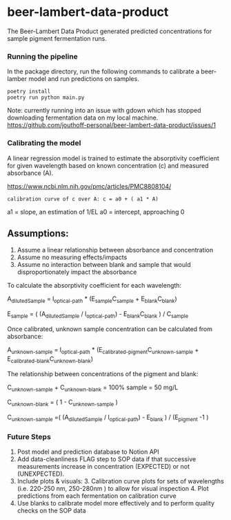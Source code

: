 # beer-lambert-data-product

The Beer-Lambert Data Product generated predicted concentrations for sample pigment fermentation runs.

### Running the pipeline
In the package directory, run the following commands to calibrate a beer-lamber model and run predictions on samples.
```
poetry install
poetry run python main.py
```
Note: currently running into an issue with gdown which has stopped downloading fermentation data on my local machine. 
<url>https://github.com/jouthoff-personal/beer-lambert-data-product/issues/1 </url>


### Calibrating the model

A linear regression model is trained to estimate the absorptivity coefficient for given wavelength based on known concentration (c) and measured absorbance (A). 


<url>https://www.ncbi.nlm.nih.gov/pmc/articles/PMC8808104/ </url>

`calibration curve of c over A: c = a0 + ( a1 * A)`

a1 = slope, an estimation of 1/EL
a0 = intercept, approaching 0


## Assumptions: 
1) Assume a linear relationship between absorbance and concentration 
2) Assume no measuring effects/impacts 
3) Assume no interaction between blank and sample that would disproportionately impact the absorbance


To calculate the absorptivity coefficient for each wavelength: 

A<sub>dilutedSample</sub> = l<sub>optical-path</sub> * (E<sub>sample</sub>C<sub>sample</sub> + E<sub>blank</sub>C<sub>blank</sub>)

E<sub>sample</sub> = ( (A<sub>dilutedSample</sub> / l<sub>optical-path</sub>)  - E<sub>blank</sub>C<sub>blank</sub> ) / C<sub>sample</sub>


Once calibrated, unknown sample concentration can be calculated from absorbance: 

A<sub>unknown-sample</sub> = l<sub>optical-path</sub> * (E<sub>calibrated-pigment</sub>C<sub>unknown-sample</sub> + E<sub>calibrated-blank</sub>C<sub>unknown-blank</sub>)

The relationship between concentrations of the pigment and blank: 

C<sub>unknown-sample</sub> + C<sub>unknown-blank</sub> = 100% sample = 50 mg/L

C<sub>unknown-blank</sub> = ( 1 - C<sub>unknown-sample</sub> ) 

C<sub>unknown-sample</sub> =(  (A<sub>dilutedSample</sub> / l<sub>optical-path</sub>) - E<sub>blank</sub> ) / (E<sub>pigment</sub> -1 )

### Future Steps
1. Post model and prediction database to Notion API
2. Add data-cleanliness FLAG step to SOP data if that successive measurements increase in concentration (EXPECTED) or not (UNEXPECTED).
2. Include plots & visuals:
   3. Calibration curve plots for sets of wavelengths (i.e. 220-250 nm, 250-280nm ) to allow for visual inspection
   4. Plot predictions from each fermentation on calibration curve
5. Use blanks to calibrate model more effectively and to perform quality checks on the SOP data